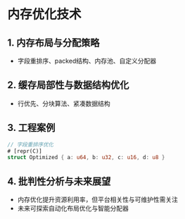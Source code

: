# 内存优化技术

## 1. 内存布局与分配策略

- 字段重排序、packed结构、内存池、自定义分配器

## 2. 缓存局部性与数据结构优化

- 行优先、分块算法、紧凑数据结构

## 3. 工程案例

```rust
// 字段重排序优化
# [repr(C)]
struct Optimized { a: u64, b: u32, c: u16, d: u8 }
```

## 4. 批判性分析与未来展望

- 内存优化提升资源利用率，但平台相关性与可维护性需关注
- 未来可探索自动化布局优化与智能分配器
